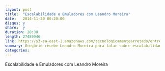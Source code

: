 ```yaml
---
layout: post
title:  "Escalabilidade e Emuladores com Leandro Moreira"
date:   2014-11-20 00:20:00
disqus: y
share:  y
duration: 28:38
length: 27489946
link: https://s3-sa-east-1.amazonaws.com/tecnologicamentearretado/entrevistas/003-leandro_moreira/003_leandro_moreira128.mp3
summary: Gregório recebe Leandro Moreira para falar sobre escalabilidade e emuladores
categories: 
---
```


Escalabilidade e Emuladores com Leandro Moreira

<audio src="https://s3-sa-east-1.amazonaws.com/tecnologicamentearretado/entrevistas/003-leandro_moreira/003_leandro_moreira128.mp3" preload="auto" />

Baixe o áudio desta conversa [aqui](https://s3-sa-east-1.amazonaws.com/tecnologicamentearretado/entrevistas/003-leandro_moreira/003_leandro_moreira128.mp3).

Entrevista por [Gregório Melo](https://twitter.com/gregoriomelo)

Música de entrada e edição de áudio por [Marco Valtas](https://twitter.com/mavcunha)

Notas:

  - [Leandro Moreira no GitHub, com emuladores!](https://github.com/leandromoreira)
  - [Protocolo do player, HLS](http://en.wikipedia.org/wiki/HTTP_Live_Streaming)
  - [Graphite](http://graphite.readthedocs.org/en/latest)
  - [Logstash](http://logstash.net)
  - [Player de vídeo](https://github.com/globocom/clappr)
  - [Tuning Nginx for Best Performance](http://dak1n1.com/blog/12-nginx-performance-tuning)
  - Livros
    - [Systems Performance: Enterprise and th e Cloud](http://www.amazon.com/Systems-Performance-Enterprise-Brendan-Gregg/dp/0133390098/ref=sr_1_1?ie=UTF8&qid=1402235987&sr=8-1&keywords=system+performance)
    - [High Performance Browser Networking](http://www.amazon.com.br/High-Performance-Browser-Networking-performance-ebook/dp/B00FM0OC4S)
    - [Scalable Web Architecture and Distributed Systems](http://aosabook.org/en/distsys.html)
    - [DevOps na prática, por Danilo Sato](http://www.casadocodigo.com.br/products/livro-devops)
  - [Repositório da Globo no Github](https://github.com/globocom)
  - [Tsuru - PaaS OpenSource iniciado na Globo.com](http://www.tsuru.io)
  - Emuladores do Leandro
    - [Chip 16](https://github.com/leandromoreira/python_chip16)
    - [JnesBR](https://code.google.com/p/jnesbr/)
    - [jpcsp](https://code.google.com/p/jpcsp/)
  - [Emulador de Nintendo64 em Javascript](http://hulkholden.github.io/n64js)
  - [Emulador de GameBoy em Javascript](http://www.codebase.es/jsgb)
